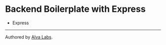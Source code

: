 # Backend Boilerplate with Express

- Express

---

Authored by [Alva Labs](https://www.alvalabs.io/).
